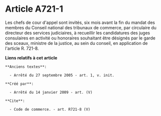 # Article A721-1

Les chefs de cour d'appel sont invités, six mois avant la fin du mandat des membres du Conseil national des tribunaux de
commerce, par circulaire du directeur des services judiciaires, à recueillir les candidatures des juges consulaires en
activité ou honoraires souhaitant être désignés par le garde des sceaux, ministre de la justice, au sein du conseil, en
application de l'article R. 721-8.

**Liens relatifs à cet article**

	**Anciens textes**:

	  - Arrêté du 27 septembre 2005 - art. 1, v. init.

	**Créé par**:

	  - Arrêté du 14 janvier 2009 - art. (V)

	**Cite**:

	  - Code de commerce. - art. R721-8 (V)
